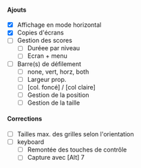 #### Ajouts
- [x] Affichage en mode horizontal
- [x] Copies d'écrans
- [ ] Gestion des scores
    - [ ] Duréee par niveau
    - [ ] Ecran + menu
- [ ] Barre(s) de défilement
    - [ ] none, vert, horz, both
    - [ ] Largeur prop.
    - [ ] [col. foncé] / [col claire]
    - [ ] Gestion de la position
    - [ ] Gestion de la taille

#### Corrections
- [ ] Tailles max. des grilles selon l'orientation
- [ ] keyboard
    - [ ] Remontée des touches de contrôle
    - [ ] Capture avec [Alt] 7
